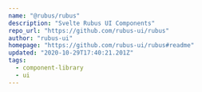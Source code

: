 ```yaml
---
name: "@rubus/rubus"
description: "Svelte Rubus UI Components"
repo_url: "https://github.com/rubus-ui/rubus"
author: "rubus-ui"
homepage: "https://github.com/rubus-ui/rubus#readme"
updated: "2020-10-29T17:40:21.201Z"
tags: 
  - component-library
  - ui
---
```

